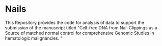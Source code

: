 # Nails
This Repository provides the code for analysis of data to support the submission of the manuscript titled "Cell-free DNA from Nail Clippings as a Source of matched normal control for comprehensive Genomic Studies in hematologic malignancies. "
